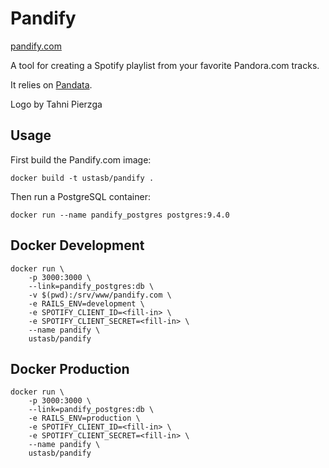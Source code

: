 # Pandify

[pandify.com][1]

A tool for creating a Spotify playlist from your favorite Pandora.com tracks.

It relies on [Pandata][2].

Logo by Tahni Pierzga

## Usage

First build the Pandify.com image:

    docker build -t ustasb/pandify .

Then run a PostgreSQL container:

    docker run --name pandify_postgres postgres:9.4.0

## Docker Development

    docker run \
        -p 3000:3000 \
        --link=pandify_postgres:db \
        -v $(pwd):/srv/www/pandify.com \
        -e RAILS_ENV=development \
        -e SPOTIFY_CLIENT_ID=<fill-in> \
        -e SPOTIFY_CLIENT_SECRET=<fill-in> \
        --name pandify \
        ustasb/pandify

## Docker Production

    docker run \
        -p 3000:3000 \
        --link=pandify_postgres:db \
        -e RAILS_ENV=production \
        -e SPOTIFY_CLIENT_ID=<fill-in> \
        -e SPOTIFY_CLIENT_SECRET=<fill-in> \
        --name pandify \
        ustasb/pandify

[1]: http://pandify.com
[2]: http://github.com/ustasb/pandata
